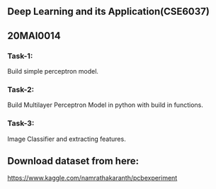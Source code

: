 ## Deep Learning and its Application(CSE6037) 
## 20MAI0014
### Task-1: 
Build simple perceptron model.
### Task-2:
Build Multilayer Perceptron Model in python with build in functions.
### Task-3:
Image Classifier and extracting features.

## Download dataset from here:
https://www.kaggle.com/namrathakaranth/pcbexperiment
